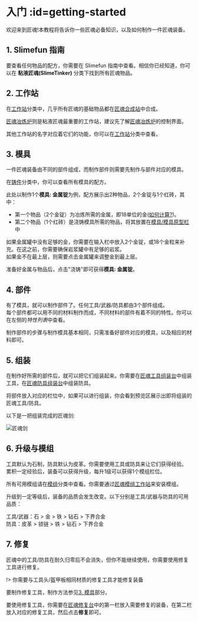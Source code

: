 # 入门 :id=getting-started

欢迎来到匠魂!本教程将告诉你一些匠魂必备知识，以及如何制作一件匠魂装备。

## 1. Slimefun 指南

要查看任何物品的配方，你需要在 Slimefun 指南中查看。相信你已经知道，你可以在 **粘液匠魂(SlimeTinker)** 分类下找到所有匠魂物品。

## 2. 工作站

在[工作站](/Workstations)分类中，几乎所有匠魂的基础物品都在[匠魂合成站](/Workstations#tinkers-workbench)中合成。

[匠魂冶炼炉](/Tinkers-Smeltery)则是粘液匠魂最重要的工作站，建议先了解[匠魂冶炼炉](/Tinkers-Smeltery)的控制界面。

其他工作站的名字对应着它们的功能，你可以在[工作站](/Workstations)分类中查看。

## 3. 模具

一件匠魂装备由不同的部件组成，而制作部件则需要先制作与部件对应的模具。

在[铸件](/Casts)分类中，你可以查看所有模具的配方。

此处以制作1个**模具: 金属锭**为例，配方展示出2种物品，2个金锭与1个红砖，其中：

* 第一个物品（2个金锭）为冶炼所需的金属，即18单位的金([如何计算?](/Tinkers-Smeltery#metal-tank))。
* 第二个物品（1个红砖）是浇铸模具所需的物品，将其放置在[模具/模具原型栏](/Tinkers-Smeltery#cast-slot)中

如果金属罐中没有足够的金，你需要在输入栏中放入2个金锭，或18个金粒来补充。在这之前，你需要确保岩浆罐中有足够的岩浆。  
如果金不在最上层，则需要点击金属罐来调整金到最上层。

准备好金属与物品后，点击"浇铸"即可获得**模具: 金属锭**。

## 4. 部件

有了模具，就可以制作部件了。任何工具/武器/防具都由3个部件组成。  
每个部件都可以用不同的材料制作而成，不同材料的部件有着不同的特性。你可以在左侧的*特性列表*中查看。

制作部件的步骤与制作模具基本相同，只需准备好部件对应的模具，以及相应的材料即可。

## 5. 组装

在制作好所需的部件后，就可以把它们组装起来。你需要在[匠魂工具组装台](/Workstations#tinkers-table)中组装工具，在[匠魂防具组装台](/Workstations#tinkers-armour-table)中组装防具。

将部件放入对应的栏位中，如果可以进行组装，你会看到预览区展示出即将组装的匠魂工具/防具。

以下是一把组装完成的匠魂剑:

![匠魂剑](https://cdn.jsdelivr.net/gh/ybw0014/SlimeTinker-Wiki@master/images/tinkers-sword.png ':size=50%')

## 6. 升级与模组

工具默认为石制，防具默认为皮革。你需要使用工具或防具来让它们获得经验。  
累积一定经验后，装备可以获得升级，每升1级可以获得1个模组栏位。

所有可用模组请在[模组](/Modifications)分类中查看。你需要通过[匠魂模组工作站](/Workstations#tinkers-mod-station)来安装模组。

升级到一定等级后，装备的品质会发生改变。以下分别是工具/武器与防具的可用品质：

工具/武器：石 > 金 > 铁 > 钻石 > 下界合金  
防具：皮革 > 锁链 > 铁 > 钻石 > 下界合金  

## 7. 修复

匠魂中的工具/防具在耐久归零后不会消失，但你不能继续使用，你需要使用修复工具进行修复。

!> 你需要与工具头/盔甲板相同材质的修复工具才能修复装备

要制作修复工具，制作方法参见[3. 模具](#_3-模具)部分。

要使用修复工具，你需要在[匠魂修复台](/Workstations#tinkers-repair-bench)中的第一栏放入需要修复的装备，在第二栏放入对应的修复工具，然后点击**修复**即可。